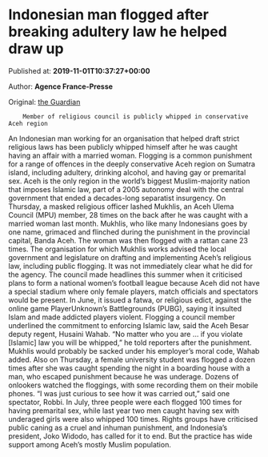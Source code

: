 
# Indonesian man flogged after breaking adultery law he helped draw up

Published at: **2019-11-01T10:37:27+00:00**

Author: **Agence France-Presse**

Original: [the Guardian](https://www.theguardian.com/world/2019/nov/01/indonesia-man-flogged-adultery-law-helped-draw-aceh)


        Member of religious council is publicly whipped in conservative Aceh region
      
An Indonesian man working for an organisation that helped draft strict religious laws has been publicly whipped himself after he was caught having an affair with a married woman.
Flogging is a common punishment for a range of offences in the deeply conservative Aceh region on Sumatra island, including adultery, drinking alcohol, and having gay or premarital sex.
Aceh is the only region in the world’s biggest Muslim-majority nation that imposes Islamic law, part of a 2005 autonomy deal with the central government that ended a decades-long separatist insurgency.
On Thursday, a masked religious officer lashed Mukhlis, an Aceh Ulema Council (MPU) member, 28 times on the back after he was caught with a married woman last month.
Mukhlis, who like many Indonesians goes by one name, grimaced and flinched during the punishment in the provincial capital, Banda Aceh. The woman was then flogged with a rattan cane 23 times.
The organisation for which Mukhlis works advised the local government and legislature on drafting and implementing Aceh’s religious law, including public flogging.
It was not immediately clear what he did for the agency.
The council made headlines this summer when it criticised plans to form a national women’s football league because Aceh did not have a special stadium where only female players, match officials and spectators would be present.
In June, it issued a fatwa, or religious edict, against the online game PlayerUnknown’s Battlegrounds (PUBG), saying it insulted Islam and made addicted players violent.
Flogging a council member underlined the commitment to enforcing Islamic law, said the Aceh Besar deputy regent, Husaini Wahab.
“No matter who you are … if you violate [Islamic] law you will be whipped,” he told reporters after the punishment.
Mukhlis would probably be sacked under his employer’s moral code, Wahab added.
Also on Thursday, a female university student was flogged a dozen times after she was caught spending the night in a boarding house with a man, who escaped punishment because he was underage.
Dozens of onlookers watched the floggings, with some recording them on their mobile phones. “I was just curious to see how it was carried out,” said one spectator, Robbi.
In July, three people were each flogged 100 times for having premarital sex, while last year two men caught having sex with underaged girls were also whipped 100 times.
Rights groups have criticised public caning as a cruel and inhuman punishment, and Indonesia’s president, Joko Widodo, has called for it to end. But the practice has wide support among Aceh’s mostly Muslim population.
